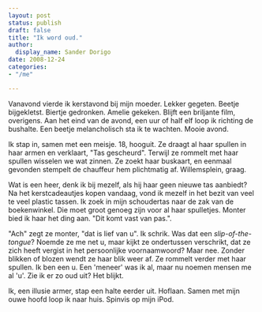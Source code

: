 ```yaml
---
layout: post
status: publish
draft: false
title: "Ik word oud."
author:
  display_name: Sander Dorigo
date: 2008-12-24
categories:
- "/me"

---
```


Vanavond vierde ik kerstavond bij mijn moeder. Lekker gegeten. Beetje bijgekletst. Biertje gedronken. Amelie gekeken. Blijft een briljante film, overigens. Aan het eind van de avond, een uur of half elf loop ik richting de bushalte. Een beetje melancholisch sta ik te wachten. Mooie avond.

<!--more-->

Ik stap in, samen met een meisje. 18, hooguit. Ze draagt al haar spullen in haar armen en verklaart, "Tas gescheurd". Terwijl ze rommelt met haar spullen wisselen we wat zinnen. Ze zoekt haar buskaart, en eenmaal gevonden stempelt de chauffeur hem plichtmatig af. Willemsplein, graag.

Wat is een heer, denk ik bij mezelf, als hij haar geen nieuwe tas aanbiedt? Na het kerstcadeautjes kopen vandaag, vond ik mezelf in het bezit van veel te veel plastic tassen. Ik zoek in mijn schoudertas naar de zak van de boekenwinkel. Die moet groot genoeg zijn voor al haar spulletjes. Monter bied ik haar het ding aan. "Dit komt vast van pas.".

"Ach" zegt ze monter, "dat is lief van u". Ik schrik. Was dat een *slip-of-the-tongue*? Noemde ze me net u, maar kijkt ze ondertussen verschrikt, dat ze zich heeft vergist in het persoonlijke voornaamwoord? Maar nee. Zonder blikken of blozen wendt ze haar blik weer af. Ze rommelt verder met haar spullen. Ik ben een u. Een 'meneer' was ik al, maar nu noemen mensen me al 'u'. Zie ik er zo oud uit? Het blijkt.

Ik, een illusie armer, stap een halte eerder uit. Hoflaan. Samen met mijn ouwe hoofd loop ik naar huis. Spinvis op mijn iPod.
